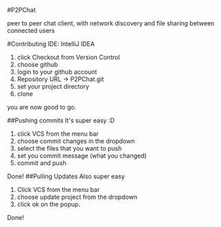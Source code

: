 #P2PChat

peer to peer chat client, with network discovery and file sharing between connected users


#Contributing
IDE: IntelliJ IDEA

1. click Checkout from Version Control
2. choose github
3. login to your github account
4. Repository URL -> P2PChat.git
5. set your project directory
6. clone

you are now good to go.

##Pushing commits
It's super easy :D

1. click VCS from the menu bar
2. choose commit changes in the dropdown
3. select the files that you want to push
4. set you commit message (what you changed)
5. commit and push

Done!
##Pulling Updates
Also super easy

1. Click VCS from the menu bar
2. choose update project from the dropdown
3. click ok on the popup.

Done!